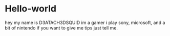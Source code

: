 # Hello-world
hey my name is D3ATACH3DSQUID im a gamer i play sony, microsoft, and a bit of nintendo if you want to give me tips just tell me.
